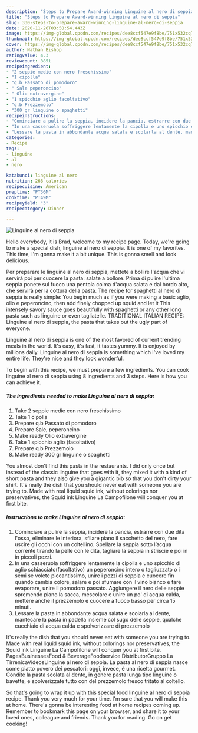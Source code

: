 ```yaml
---
description: "Steps to Prepare Award-winning Linguine al nero di seppia"
title: "Steps to Prepare Award-winning Linguine al nero di seppia"
slug: 330-steps-to-prepare-award-winning-linguine-al-nero-di-seppia
date: 2020-11-26T03:58:54.443Z
image: https://img-global.cpcdn.com/recipes/dee8ccf547e9f8be/751x532cq70/linguine-al-nero-di-seppia-recipe-main-photo.jpg
thumbnail: https://img-global.cpcdn.com/recipes/dee8ccf547e9f8be/751x532cq70/linguine-al-nero-di-seppia-recipe-main-photo.jpg
cover: https://img-global.cpcdn.com/recipes/dee8ccf547e9f8be/751x532cq70/linguine-al-nero-di-seppia-recipe-main-photo.jpg
author: Nathan Bishop
ratingvalue: 4.3
reviewcount: 8851
recipeingredient:
- "2 seppie medie con nero freschissimo"
- "1 cipolla"
- "q.b Passato di pomodoro"
- " Sale peperoncino"
- " Olio extravergine"
- "1 spicchio aglio facoltativo"
- "q.b Prezzemolo"
- "300 gr linguine o spaghetti"
recipeinstructions:
- "Cominciare a pulire la seppia, incidere la pancia, estrarre con due dita l&#39;osso, eliminare le interiora, sfilare piano il sacchetto del nero, fare uscire gli occhi con un coltellino. Spellare la seppia sotto l’acqua corrente tirando la pelle con le dita, tagliare la seppia in striscie e poi in in piccoli pezzi."
- "In una casseruola soffriggere lentamente la cipolla e uno spicchio di aglio schiacciato(facoltativo) un peperoncino intero o tagliuzzato o i semi se volete piccantissimo, unire i pezzi di seppia e cuocere fin quando cambia colore, salare e poi sfumare con il vino bianco e fare evaporare, unire il pomodoro passato. Aggiungere il nero delle seppie spremendo piano la sacca, mescolare e unire un po&#39; di acqua calda, mettere anche il prezzemolo e cuocere a fuoco basso per circa 15 minuti."
- "Lessare la pasta in abbondante acqua salata e scolarla al dente, mantecare la pasta in padella insieme col sugo delle seppie, qualche cucchiaio di acqua calda e spolverizzare di prezzemolo"
categories:
- Recipe
tags:
- linguine
- al
- nero

katakunci: linguine al nero 
nutrition: 266 calories
recipecuisine: American
preptime: "PT36M"
cooktime: "PT49M"
recipeyield: "3"
recipecategory: Dinner

---
```



![Linguine al nero di seppia](https://img-global.cpcdn.com/recipes/dee8ccf547e9f8be/751x532cq70/linguine-al-nero-di-seppia-recipe-main-photo.jpg)

Hello everybody, it is Brad, welcome to my recipe page. Today, we're going to make a special dish, linguine al nero di seppia. It is one of my favorites. This time, I'm gonna make it a bit unique. This is gonna smell and look delicious.

Per preparare le linguine al nero di seppia, mettete a bollire l&#39;acqua che vi servirà poi per cuocere la pasta: salate a bollore. Prima di pulire l&#39;ultima seppia ponete sul fuoco una pentola colma d&#39;acqua salata e dal bordo alto, che servirà per la cottura della pasta. The recipe for spaghetti al nero di seppia is really simple: You begin much as if you were making a basic aglio, olio e peperoncino, then add finely chopped up squid and let it This intensely savory sauce goes beautifully with spaghetti or any other long pasta such as linguine or even tagliatelle. TRADITIONAL ITALIAN RECIPE: Linguine al nero di seppia, the pasta that takes out the ugly part of everyone.

Linguine al nero di seppia is one of the most favored of current trending meals in the world. It's easy, it's fast, it tastes yummy. It is enjoyed by millions daily. Linguine al nero di seppia is something which I've loved my entire life. They're nice and they look wonderful.


To begin with this recipe, we must prepare a few ingredients. You can cook linguine al nero di seppia using 8 ingredients and 3 steps. Here is how you can achieve it.

<!--inarticleads1-->

##### The ingredients needed to make Linguine al nero di seppia:

1. Take 2 seppie medie con nero freschissimo
1. Take 1 cipolla
1. Prepare q.b Passato di pomodoro
1. Prepare  Sale, peperoncino
1. Make ready  Olio extravergine
1. Take 1 spicchio aglio (facoltativo)
1. Prepare q.b Prezzemolo
1. Make ready 300 gr linguine o spaghetti


You almost don&#39;t find this pasta in the restaurants. I did only once but instead of the classic linguine that goes with it, they mixed it with a kind of short pasta and they also give you a gigantic bib so that you don&#39;t dirty your shirt. It&#39;s really the dish that you should never eat with someone you are trying to. Made with real liquid squid ink, without colorings nor preservatives, the Squid ink Linguine La Campofilone will conquer you at first bite. 

<!--inarticleads2-->

##### Instructions to make Linguine al nero di seppia:

1. Cominciare a pulire la seppia, incidere la pancia, estrarre con due dita l&#39;osso, eliminare le interiora, sfilare piano il sacchetto del nero, fare uscire gli occhi con un coltellino. Spellare la seppia sotto l’acqua corrente tirando la pelle con le dita, tagliare la seppia in striscie e poi in in piccoli pezzi.
1. In una casseruola soffriggere lentamente la cipolla e uno spicchio di aglio schiacciato(facoltativo) un peperoncino intero o tagliuzzato o i semi se volete piccantissimo, unire i pezzi di seppia e cuocere fin quando cambia colore, salare e poi sfumare con il vino bianco e fare evaporare, unire il pomodoro passato. Aggiungere il nero delle seppie spremendo piano la sacca, mescolare e unire un po&#39; di acqua calda, mettere anche il prezzemolo e cuocere a fuoco basso per circa 15 minuti.
1. Lessare la pasta in abbondante acqua salata e scolarla al dente, mantecare la pasta in padella insieme col sugo delle seppie, qualche cucchiaio di acqua calda e spolverizzare di prezzemolo


It&#39;s really the dish that you should never eat with someone you are trying to. Made with real liquid squid ink, without colorings nor preservatives, the Squid ink Linguine La Campofilone will conquer you at first bite. PagesBusinessesFood &amp; BeverageFoodservice DistributorGruppo La TirrenicaVideosLinguine al nero di seppia. La pasta al nero di seppia nasce come piatto povero dei pescatori: oggi, invece, è una ricetta gourmet. Condite la pasta scolata al dente, in genere pasta lunga tipo linguine o bavette, e spolverizzate tutto con del prezzemolo fresco tritato al coltello. 

So that's going to wrap it up with this special food linguine al nero di seppia recipe. Thank you very much for your time. I'm sure that you will make this at home. There's gonna be interesting food at home recipes coming up. Remember to bookmark this page on your browser, and share it to your loved ones, colleague and friends. Thank you for reading. Go on get cooking!
